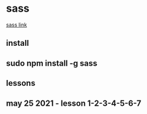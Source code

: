 # sass

[sass link](https://www.youtube.com/watch?v=t6K64tVRsLk&list=PLpP9FLMkNf55euqjAP_66mCq46HGqkJsM)

## install

## sudo npm install -g sass


## lessons

## may 25 2021 - lesson 1-2-3-4-5-6-7